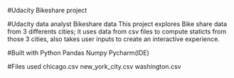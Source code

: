 #Udacity Bikeshare project

#Udacity data analyst Bikeshare data
This project explores Bike share data from 3 differents cities; it uses data from csv files to compute staticts from those 3 cities, also takes user inputs to create an interactive experience.

#Built with
Python 
Pandas
Numpy
Pycharm(IDE)

#Files used
chicago.csv
new_york_city.csv
washington.csv